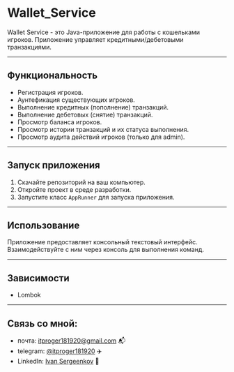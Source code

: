 # Wallet_Service
Wallet Service - это Java-приложение для работы с кошельками игроков. Приложение управляет кредитными/дебетовыми транзакциями.
________
## Функциональность
+ Регистрация игроков.
+ Аунтефикация существующих игроков.
+ Выполнение кредитных (пополнение) транзакций.
+ Выполнение дебетовых (снятие) транзакций.
+ Просмотр баланса игроков.
+ Просмотр истории транзакций и их статуса выполнения.
+ Просмотр аудита действий игроков (только для admin).
_________
## Запуск приложения
1. Скачайте репозиторий на ваш компьютер.
2. Откройте проект в среде разработки.
3. Запустите класс `AppRunner` для запуска приложения.
_________
## Использование
Приложение предоставляет консольный текстовый интерфейс. Взаимодействуйте с ним через консоль для выполнения команд.
_________
## Зависимости
+ Lombok
________________
## Связь со мной:
+ почта: [itproger181920@gmail.com](https://mail.google.com/mail/u/0/?view=cm&fs=1&tf=1&to=itproger181920@gmail.com) 📬
+ telegram: [@itproger181920](https://t.me/itproger181920) ✈️
+ LinkedIn: [Ivan Sergeenkov](https://www.linkedin.com/in/ivan-sergeenkov-553419294?utm_source=share&utm_campaign=share_via&utm_content=profile&utm_medium=android_app) 🌊